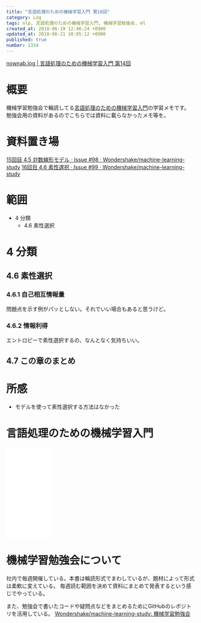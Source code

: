```yaml
---
title: "言語処理のための機械学習入門 第16回"
category: Log
tags: nlp, 言語処理のための機械学習入門, 機械学習勉強会, ml
created_at: 2018-06-19 12:46:24 +0900
updated_at: 2018-06-21 10:05:12 +0900
published: true
number: 1334
---
```


[nownab.log | 言語処理のための機械学習入門 第14回](https://blog.nownabe.com/2018/06/06/1322.html)

# 概要
機械学習勉強会で輪読してる[言語処理のための機械学習入門](http://amzn.to/2BFQSee)の学習メモです。
勉強会用の資料があるのでこちらでは資料に載らなかったメモ等を。

# 資料置き場

[15回目 4.5 対数線形モデル · Issue #98 · Wondershake/machine-learning-study](https://github.com/Wondershake/machine-learning-study/issues/98)
[16回目 4.6 素性選択 · Issue #99 · Wondershake/machine-learning-study](https://github.com/Wondershake/machine-learning-study/issues/99)

# 範囲
* 4 分類
    * 4.6 素性選択

# 4 分類
## 4.6 素性選択
### 4.6.1 自己相互情報量
問題点を示す例がパッとしない。それでいい場合もあると思うけど。

### 4.6.2 情報利得

エントロピーで素性選択するの、なんとなく気持ちいい。

## 4.7 この章のまとめ

# 所感

* モデルを使って素性選択する方法はなかった

# 言語処理のための機械学習入門
<iframe style="width:120px;height:240px;" marginwidth="0" marginheight="0" scrolling="no" frameborder="0" src="//rcm-fe.amazon-adsystem.com/e/cm?lt1=_blank&bc1=000000&IS2=1&bg1=FFFFFF&fc1=000000&lc1=0000FF&t=nownabe0c-22&o=9&p=8&l=as4&m=amazon&f=ifr&ref=as_ss_li_til&asins=4339027510&linkId=1c6291b86381f20d113796257356ef1b"></iframe>

# 機械学習勉強会について
社内で毎週開催している。本書は輪読形式でまわしているが、題材によって形式は柔軟に変えている。
毎週読む範囲を決めて資料にまとめて発表するという感じでやっている。

また、勉強会で書いたコードや疑問点などをまとめるためにGitHubのレポジトリを活用している。
[Wondershake/machine-learning-study: 機械学習勉強会](https://github.com/Wondershake/machine-learning-study)

```math
```
